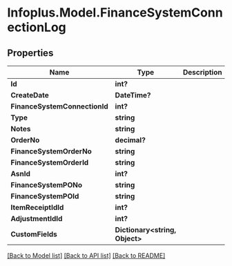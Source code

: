 # Infoplus.Model.FinanceSystemConnectionLog
## Properties

Name | Type | Description | Notes
------------ | ------------- | ------------- | -------------
**Id** | **int?** |  | [optional] 
**CreateDate** | **DateTime?** |  | [optional] 
**FinanceSystemConnectionId** | **int?** |  | [optional] 
**Type** | **string** |  | [optional] 
**Notes** | **string** |  | [optional] 
**OrderNo** | **decimal?** |  | [optional] 
**FinanceSystemOrderNo** | **string** |  | [optional] 
**FinanceSystemOrderId** | **string** |  | [optional] 
**AsnId** | **int?** |  | [optional] 
**FinanceSystemPONo** | **string** |  | [optional] 
**FinanceSystemPOId** | **string** |  | [optional] 
**ItemReceiptIdId** | **int?** |  | [optional] 
**AdjustmentIdId** | **int?** |  | [optional] 
**CustomFields** | **Dictionary&lt;string, Object&gt;** |  | [optional] 

[[Back to Model list]](../README.md#documentation-for-models) [[Back to API list]](../README.md#documentation-for-api-endpoints) [[Back to README]](../README.md)

